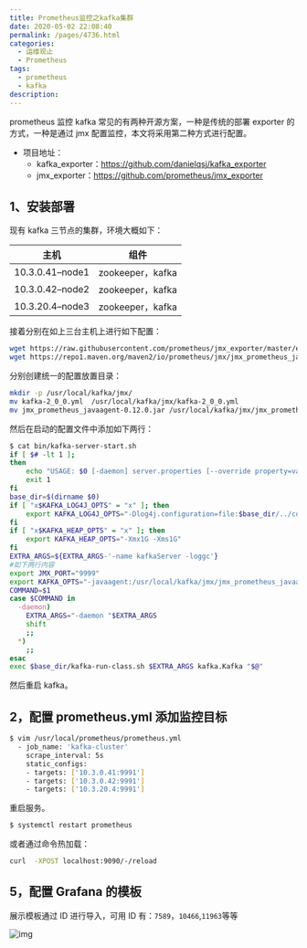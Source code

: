 ```yaml
---
title: Prometheus监控之kafka集群
date: 2020-05-02 22:08:40
permalink: /pages/4736.html
categories:
  - 运维观止
  - Prometheus
tags:
  - prometheus
  - kafka
description:
---
```


prometheus 监控 kafka 常见的有两种开源方案，一种是传统的部署 exporter 的方式，一种是通过 jmx 配置监控，本文将采用第二种方式进行配置。



- 项目地址：
  - kafka_exporter：https://github.com/danielqsj/kafka_exporter
  - jmx_exporter：https://github.com/prometheus/jmx_exporter



## 1、安装部署



现有 kafka 三节点的集群，环境大概如下：



| 主机            | 组件             |
| --------------- | ---------------- |
| 10.3.0.41–node1 | zookeeper，kafka |
| 10.3.0.42–node2 | zookeeper，kafka |
| 10.3.20.4–node3 | zookeeper，kafka |



接着分别在如上三台主机上进行如下配置：



```sh
wget https://raw.githubusercontent.com/prometheus/jmx_exporter/master/example_configs/kafka-2_0_0.yml
wget https://repo1.maven.org/maven2/io/prometheus/jmx/jmx_prometheus_javaagent/0.12.0/jmx_prometheus_javaagent-0.12.0.jar
```



分别创建统一的配置放置目录：



```sh
mkdir -p /usr/local/kafka/jmx/
mv kafka-2_0_0.yml  /usr/local/kafka/jmx/kafka-2_0_0.yml
mv jmx_prometheus_javaagent-0.12.0.jar /usr/local/kafka/jmx/jmx_prometheus_javaagent-0.12.0.jar
```



然后在启动的配置文件中添加如下两行：



```sh
$ cat bin/kafka-server-start.sh
if [ $# -lt 1 ];
then
    echo "USAGE: $0 [-daemon] server.properties [--override property=value]*"
    exit 1
fi
base_dir=$(dirname $0)
if [ "x$KAFKA_LOG4J_OPTS" = "x" ]; then
    export KAFKA_LOG4J_OPTS="-Dlog4j.configuration=file:$base_dir/../config/log4j.properties"
fi
if [ "x$KAFKA_HEAP_OPTS" = "x" ]; then
    export KAFKA_HEAP_OPTS="-Xmx1G -Xms1G"
fi
EXTRA_ARGS=${EXTRA_ARGS-'-name kafkaServer -loggc'}
#如下两行内容
export JMX_PORT="9999"
export KAFKA_OPTS="-javaagent:/usr/local/kafka/jmx/jmx_prometheus_javaagent-0.12.0.jar=9991:/usr/local/kafka/jmx/kafka-2_0_0.yml"
COMMAND=$1
case $COMMAND in
  -daemon)
    EXTRA_ARGS="-daemon "$EXTRA_ARGS
    shift
    ;;
  *)
    ;;
esac
exec $base_dir/kafka-run-class.sh $EXTRA_ARGS kafka.Kafka "$@"
```



然后重启 kafka。



## 2，配置 prometheus.yml 添加监控目标



```sh
$ vim /usr/local/prometheus/prometheus.yml
  - job_name: 'kafka-cluster'
    scrape_interval: 5s
    static_configs:
    - targets: ['10.3.0.41:9991']
    - targets: ['10.3.0.42:9991']
    - targets: ['10.3.20.4:9991']
```



重启服务。



```sh
$ systemctl restart prometheus
```



或者通过命令热加载：



```sh
curl  -XPOST localhost:9090/-/reload
```



## 5，配置 Grafana 的模板



展示模板通过 ID 进行导入，可用 ID 有：`7589`，`10466`,`11963`等等





![img](http://t.eryajf.net/imgs/2021/09/f8eaefc0d2eecf7f.jpg)
